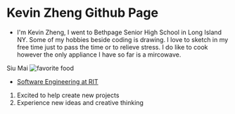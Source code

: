 # Kevin Zheng Github Page

- I'm Kevin Zheng, I went to Bethpage Senior High School in Long Island NY. Some of my hobbies beside coding is drawing. I love to sketch in my free time just to pass the time or to relieve stress. I do like to cook however the only appliance I have so far is a mircowave.

Siu Mai
![favorite food](https://i.ytimg.com/vi/thRXxfLn-Rw/maxresdefault.jpg)

- [Software Engineering at RIT](https://www.rit.edu/study/software-engineering-bs)
1) Excited to help create new projects
2) Experience new ideas and creative thinking